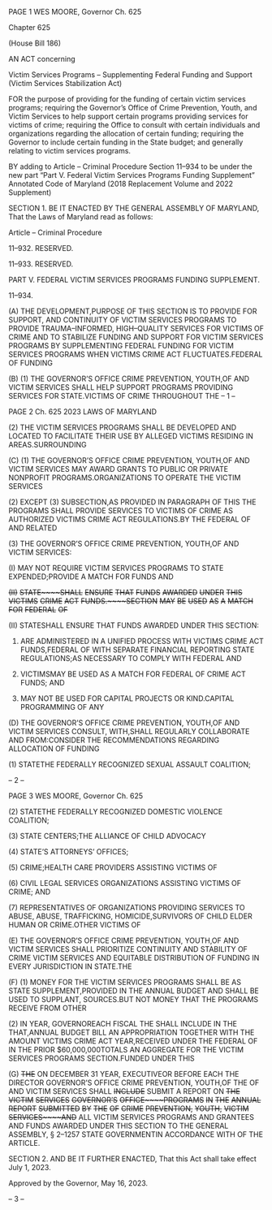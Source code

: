 PAGE 1
WES MOORE, Governor Ch. 625

Chapter 625

(House Bill 186)

AN ACT concerning

Victim Services Programs – Supplementing Federal Funding and Support
(Victim Services Stabilization Act)

FOR the purpose of providing for the funding of certain victim services programs; requiring
the Governor’s Office of Crime Prevention, Youth, and Victim Services to help
support certain programs providing services for victims of crime; requiring the Office
to consult with certain individuals and organizations regarding the allocation of
certain funding; requiring the Governor to include certain funding in the State
budget; and generally relating to victim services programs.

BY adding to
Article – Criminal Procedure
Section 11–934 to be under the new part “Part V. Federal Victim Services Programs
Funding Supplement”
Annotated Code of Maryland
(2018 Replacement Volume and 2022 Supplement)

SECTION 1. BE IT ENACTED BY THE GENERAL ASSEMBLY OF MARYLAND,
That the Laws of Maryland read as follows:

Article – Criminal Procedure

11–932. RESERVED.

11–933. RESERVED.

PART V. FEDERAL VICTIM SERVICES PROGRAMS FUNDING SUPPLEMENT.

11–934.

(A) THE DEVELOPMENT,PURPOSE OF THIS SECTION IS TO PROVIDE FOR
SUPPORT, AND CONTINUITY OF VICTIM SERVICES PROGRAMS TO PROVIDE
TRAUMA–INFORMED, HIGH–QUALITY SERVICES FOR VICTIMS OF CRIME AND TO
STABILIZE FUNDING AND SUPPORT FOR VICTIM SERVICES PROGRAMS BY
SUPPLEMENTING FEDERAL FUNDING FOR VICTIM SERVICES PROGRAMS WHEN
VICTIMS CRIME ACT FLUCTUATES.FEDERAL OF FUNDING

(B) (1) THE GOVERNOR’S OFFICE CRIME PREVENTION, YOUTH,OF AND
VICTIM SERVICES SHALL HELP SUPPORT PROGRAMS PROVIDING SERVICES FOR
STATE.VICTIMS OF CRIME THROUGHOUT THE
– 1 –

PAGE 2
Ch. 625 2023 LAWS OF MARYLAND

(2) THE VICTIM SERVICES PROGRAMS SHALL BE DEVELOPED AND
LOCATED TO FACILITATE THEIR USE BY ALLEGED VICTIMS RESIDING IN
AREAS.SURROUNDING

(C) (1) THE GOVERNOR’S OFFICE CRIME PREVENTION, YOUTH,OF AND
VICTIM SERVICES MAY AWARD GRANTS TO PUBLIC OR PRIVATE NONPROFIT
PROGRAMS.ORGANIZATIONS TO OPERATE THE VICTIM SERVICES

(2) EXCEPT (3) SUBSECTION,AS PROVIDED IN PARAGRAPH OF THIS
THE PROGRAMS SHALL PROVIDE SERVICES TO VICTIMS OF CRIME AS AUTHORIZED
VICTIMS CRIME ACT REGULATIONS.BY THE FEDERAL OF AND RELATED

(3) THE GOVERNOR’S OFFICE CRIME PREVENTION, YOUTH,OF AND
VICTIM SERVICES:

(I) MAY NOT REQUIRE VICTIM SERVICES PROGRAMS TO
STATE EXPENDED;PROVIDE A MATCH FOR FUNDS AND

~~(II)~~ ~~STATE~~~~SHALL~~ ~~ENSURE~~ ~~THAT~~ ~~FUNDS~~ ~~AWARDED~~ ~~UNDER~~ ~~THIS~~
~~VICTIMS~~ ~~CRIME~~ ~~ACT~~ ~~FUNDS.~~~~SECTION~~ ~~MAY~~ ~~BE~~ ~~USED~~ ~~AS~~ ~~A~~ ~~MATCH~~ ~~FOR~~ ~~FEDERAL~~ ~~OF~~

(II) STATESHALL ENSURE THAT FUNDS AWARDED UNDER THIS
SECTION:

1. ARE ADMINISTERED IN A UNIFIED PROCESS WITH
VICTIMS CRIME ACT FUNDS,FEDERAL OF WITH SEPARATE FINANCIAL REPORTING
STATE REGULATIONS;AS NECESSARY TO COMPLY WITH FEDERAL AND

2. VICTIMSMAY BE USED AS A MATCH FOR FEDERAL OF
CRIME ACT FUNDS; AND

3. MAY NOT BE USED FOR CAPITAL PROJECTS OR
KIND.CAPITAL PROGRAMMING OF ANY

(D) THE GOVERNOR’S OFFICE CRIME PREVENTION, YOUTH,OF AND
VICTIM SERVICES CONSULT, WITH,SHALL REGULARLY COLLABORATE AND
FROM:CONSIDER THE RECOMMENDATIONS REGARDING ALLOCATION OF FUNDING

(1) STATETHE FEDERALLY RECOGNIZED SEXUAL ASSAULT
COALITION;

– 2 –

PAGE 3
WES MOORE, Governor Ch. 625

(2) STATETHE FEDERALLY RECOGNIZED DOMESTIC VIOLENCE
COALITION;

(3) STATE CENTERS;THE ALLIANCE OF CHILD ADVOCACY

(4) STATE’S ATTORNEYS’ OFFICES;

(5) CRIME;HEALTH CARE PROVIDERS ASSISTING VICTIMS OF

(6) CIVIL LEGAL SERVICES ORGANIZATIONS ASSISTING VICTIMS OF
CRIME; AND

(7) REPRESENTATIVES OF ORGANIZATIONS PROVIDING SERVICES TO
ABUSE, ABUSE, TRAFFICKING, HOMICIDE,SURVIVORS OF CHILD ELDER HUMAN OR
CRIME.OTHER VICTIMS OF

(E) THE GOVERNOR’S OFFICE CRIME PREVENTION, YOUTH,OF AND
VICTIM SERVICES SHALL PRIORITIZE CONTINUITY AND STABILITY OF CRIME VICTIM
SERVICES AND EQUITABLE DISTRIBUTION OF FUNDING IN EVERY JURISDICTION IN
STATE.THE

(F) (1) MONEY FOR THE VICTIM SERVICES PROGRAMS SHALL BE AS
STATE SUPPLEMENT,PROVIDED IN THE ANNUAL BUDGET AND SHALL BE USED TO
SUPPLANT, SOURCES.BUT NOT MONEY THAT THE PROGRAMS RECEIVE FROM OTHER

(2) IN YEAR, GOVERNOREACH FISCAL THE SHALL INCLUDE IN THE
THAT,ANNUAL BUDGET BILL AN APPROPRIATION TOGETHER WITH THE AMOUNT
VICTIMS CRIME ACT YEAR,RECEIVED UNDER THE FEDERAL OF IN THE PRIOR
$60,000,000TOTALS AN AGGREGATE FOR THE VICTIM SERVICES PROGRAMS
SECTION.FUNDED UNDER THIS

(G) ~~THE~~ ON DECEMBER 31 YEAR, EXECUTIVEOR BEFORE EACH THE
DIRECTOR GOVERNOR’S OFFICE CRIME PREVENTION, YOUTH,OF THE OF AND
VICTIM SERVICES SHALL ~~INCLUDE~~ SUBMIT A REPORT ON ~~THE~~ ~~VICTIM~~ ~~SERVICES~~
~~GOVERNOR’S~~ ~~OFFICE~~~~PROGRAMS~~ ~~IN~~ ~~THE~~ ~~ANNUAL~~ ~~REPORT~~ ~~SUBMITTED~~ ~~BY~~ ~~THE~~ ~~OF~~
~~CRIME~~ ~~PREVENTION,~~ ~~YOUTH,~~ ~~VICTIM~~ ~~SERVICES~~~~AND~~ ALL VICTIM SERVICES
PROGRAMS AND GRANTEES AND FUNDS AWARDED UNDER THIS SECTION TO THE
GENERAL ASSEMBLY, § 2–1257 STATE GOVERNMENTIN ACCORDANCE WITH OF THE
ARTICLE.

SECTION 2. AND BE IT FURTHER ENACTED, That this Act shall take effect July
1, 2023.

Approved by the Governor, May 16, 2023.

– 3 –